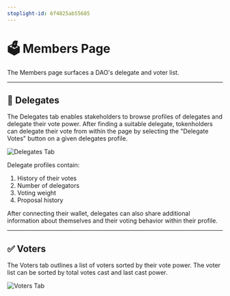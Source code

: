```yaml
---
stoplight-id: 6f4825ab55685
---
```


# 🗳 Members Page

The Members page surfaces a DAO's delegate and voter list.

***

## 👥 Delegates

The Delegates tab enables stakeholders to browse profiles of delegates and delegate their vote power. After finding a suitable delegate, tokenholders can delegate their vote from within the page by selecting the "Delegate Votes" button on a given delegates profile.

![Delegates Tab](../../../../assets/images/ens-delegates.png)

Delegate profiles contain:

1. History of their votes
2. Number of delegators
3. Voting weight
4. Proposal history

After connecting their wallet, delegates can also share additional information about themselves and their voting behavior within their profile.

***

## ✅ Voters

The Voters tab outlines a list of voters sorted by their vote power. The voter list can be sorted by total votes cast and last cast power.

![Voters Tab](../../../../assets/images/ens-voters.png)
